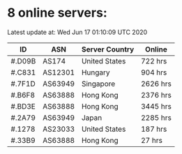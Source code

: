 # 8 online servers:

Latest update at: Wed Jun 17 01:10:09 UTC 2020

| ID | ASN | Server Country | Online |
| -- | --- | -------------- | ------ |
| #.D09B | AS174 | United States | 722 hrs |
| #.C831 | AS12301 | Hungary | 904 hrs |
| #.7F1D | AS63949 | Singapore | 2626 hrs |
| #.B6F8 | AS63888 | Hong Kong | 2376 hrs |
| #.BD3E | AS63888 | Hong Kong | 3445 hrs |
| #.2A79 | AS63949 | Japan | 2285 hrs |
| #.1278 | AS23033 | United States | 187 hrs |
| #.33B9 | AS63888 | Hong Kong | 27 hrs |

